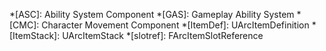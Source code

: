 *[ASC]: Ability System Component
*[GAS]: Gameplay Ability System
*[CMC]: Character Movement Component
*[ItemDef]: UArcItemDefinition
*[ItemStack]: UArcItemStack
*[slotref]: FArcItemSlotReference